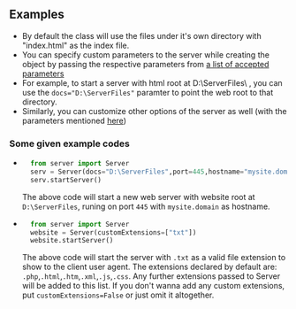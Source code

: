 ## Examples

* By default the class will use the files under it's own directory with "index.html" as the index file.
* You can specify custom parameters to the server while creating the object by passing the respective parameters from [a list of accepted parameters](https://github.com/flametron/python-web-server/wiki/Accepted-arguments)
* For example, to start a server with html root at D:\ServerFiles\ , you can use the `docs="D:\ServerFiles"` paramter to point the web root to that directory.
* Similarly, you can customize other options of the server as well (with the parameters mentioned [here](https://github.com/flametron/python-web-server/wiki/Accepted-arguments))

### Some given example codes

* ```python
    from server import Server
    serv = Server(docs="D:\ServerFiles",port=445,hostname="mysite.domain")
    serv.startServer()
    ```
    The above code will start a new web server with website root at `D:\ServerFiles`, runing on port `445` with `mysite.domain` as hostname.

* ```python
    from server import Server
    website = Server(customExtensions=["txt"])
    website.startServer()
    ```
    The above code will start the server with `.txt` as a valid file extension to show to the client user agent. The extensions declared by default are: `.php`,`.html`,`.htm`,`.xml`,`.js`,`.css`. Any further extensions passed to Server will be added to this list. If you don't wanna add any custom extensions, put `customExtensions=False` or just omit it altogether.
